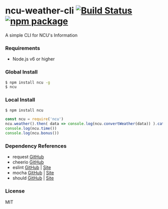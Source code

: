 # ncu-weather-cli [![Build Status](https://travis-ci.org/lovenery/ncu-weather-cli.svg?branch=master)](https://travis-ci.org/lovenery/ncu-weather-cli) [![npm package](https://img.shields.io/npm/v/ncu.svg)](https://www.npmjs.com/package/ncu)
A simple CLI for NCU's Information

### Requirements
- Node.js v6 or higher

### Global Install
```bash
$ npm install ncu -g
$ ncu
```

### Local Install
```bash 
$ npm install ncu
```

```javascript
const ncu = require('ncu')
ncu.weather().then( data => console.log(ncu.convertWeather(data)) ).catch(err => console.log(err))
console.log(ncu.time())
console.log(ncu.bonus())
```

### Dependency References
- request [GitHub](https://github.com/request/request)
- cheerio [GitHub](https://github.com/cheeriojs/cheerio)
- eslint [GitHub](https://github.com/eslint/eslint) | [Site](http://eslint.org)
- mocha [GitHub](https://github.com/mochajs/mocha) | [Site](https://mochajs.org)
- should [GitHub](https://github.com/shouldjs/should.js) | [Site](http://shouldjs.github.io)

### License
MIT